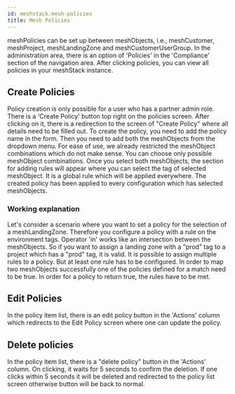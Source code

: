 ```yaml
---
id: meshstack.mesh-policies
title: Mesh Policies
---
```


meshPolicies can be set up between meshObjects, i.e., meshCustomer, meshProject, meshLandingZone and
meshCustomerUserGroup. In the administration area, there is an option of 'Policies' in the 'Compliance' section of the
navigation area. After clicking policies, you can view all policies in your meshStack instance.

## Create Policies

Policy creation is only possible for a user who has a partner admin role. There is a 'Create Policy' button top
right on the policies screen. After clicking on it, there is a redirection to the screen of "Create Policy" where all
details need to be filled out. To create the policy, you need to add the policy name in the form. Then you need to add
both the meshObjects from the dropdown menu. For ease of use, we already restricted the meshObject combinations which
do not make sense. You can choose only possible meshObject combinations. Once you select both meshObjects, the section
for adding rules will appear where you can select the tag of selected meshObject. It is a global rule which will be
applied everywhere. The created policy has been applied to every configuration which has selected meshObjects.

### Working explanation

Let's consider a scenario where you want to set a policy for the selection of a meshLandingZone. Therefore you configure
a policy with a rule on the environment tags. Operator 'in' works like an intersection between the meshObjects. So if
you want to assign a landing zone with a "prod" tag to a project which has a "prod" tag, it is valid. It is possible to
assign multiple rules to a policy. But at least one rule has to be configured. In order to map two meshObjects
successfully one of the policies defined for a match need to be true. In order for a policy to return true, the rules
have to be met.

## Edit Policies

In the policy item list, there is an edit policy button in the 'Actions' column which redirects to the Edit Policy
screen where one can update the policy.

## Delete policies

In the policy item list, there is a "delete policy" button in the 'Actions' column. On clicking, it waits for 5 seconds
to confirm the deletion. If one clicks within 5 seconds it will be deleted and redirected to the policy list screen
otherwise button will be back to normal.
